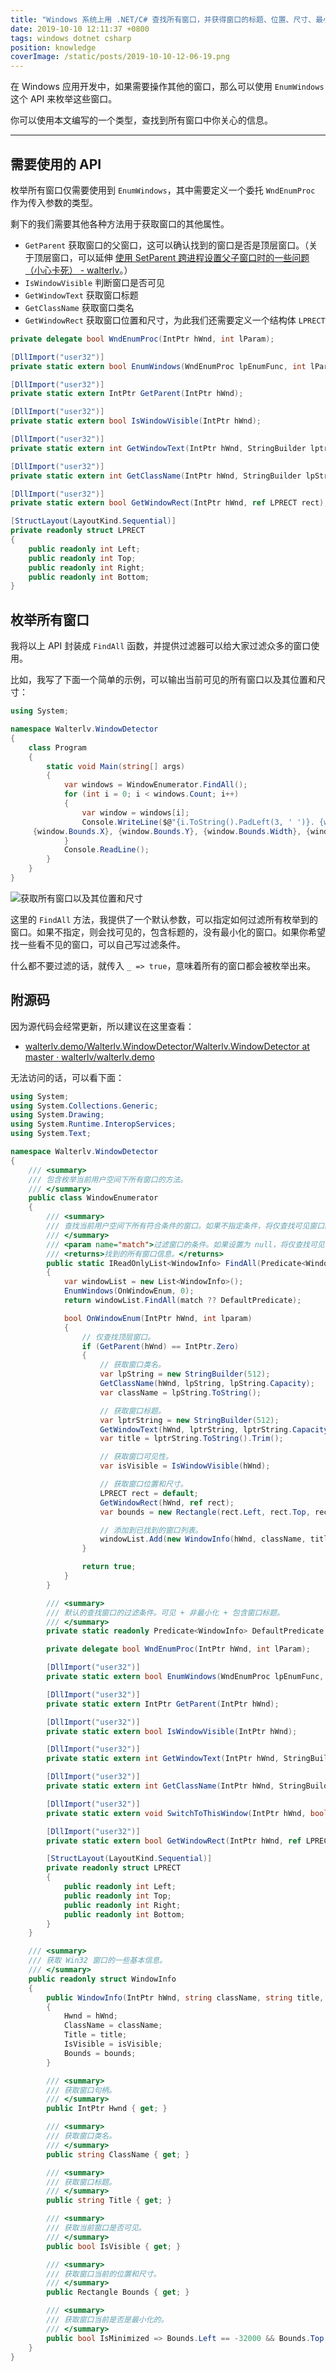 ```yaml
---
title: "Windows 系统上用 .NET/C# 查找所有窗口，并获得窗口的标题、位置、尺寸、最小化、可见性等各种状态"
date: 2019-10-10 12:11:37 +0800
tags: windows dotnet csharp
position: knowledge
coverImage: /static/posts/2019-10-10-12-06-19.png
---
```


在 Windows 应用开发中，如果需要操作其他的窗口，那么可以使用 `EnumWindows` 这个 API 来枚举这些窗口。

你可以使用本文编写的一个类型，查找到所有窗口中你关心的信息。

---

<div id="toc"></div>

## 需要使用的 API

枚举所有窗口仅需要使用到 `EnumWindows`，其中需要定义一个委托 `WndEnumProc` 作为传入参数的类型。

剩下的我们需要其他各种方法用于获取窗口的其他属性。

- `GetParent` 获取窗口的父窗口，这可以确认找到的窗口是否是顶层窗口。（关于顶层窗口，可以延伸 [使用 SetParent 跨进程设置父子窗口时的一些问题（小心卡死） - walterlv](/post/all-processes-freezes-if-their-windows-are-connected-via-setparent)。）
- `IsWindowVisible` 判断窗口是否可见
- `GetWindowText` 获取窗口标题
- `GetClassName` 获取窗口类名
- `GetWindowRect` 获取窗口位置和尺寸，为此我们还需要定义一个结构体 `LPRECT`

```csharp
private delegate bool WndEnumProc(IntPtr hWnd, int lParam);

[DllImport("user32")]
private static extern bool EnumWindows(WndEnumProc lpEnumFunc, int lParam);

[DllImport("user32")]
private static extern IntPtr GetParent(IntPtr hWnd);

[DllImport("user32")]
private static extern bool IsWindowVisible(IntPtr hWnd);

[DllImport("user32")]
private static extern int GetWindowText(IntPtr hWnd, StringBuilder lptrString, int nMaxCount);

[DllImport("user32")]
private static extern int GetClassName(IntPtr hWnd, StringBuilder lpString, int nMaxCount);

[DllImport("user32")]
private static extern bool GetWindowRect(IntPtr hWnd, ref LPRECT rect);

[StructLayout(LayoutKind.Sequential)]
private readonly struct LPRECT
{
    public readonly int Left;
    public readonly int Top;
    public readonly int Right;
    public readonly int Bottom;
}
```

## 枚举所有窗口

我将以上 API 封装成 `FindAll` 函数，并提供过滤器可以给大家过滤众多的窗口使用。

比如，我写了下面一个简单的示例，可以输出当前可见的所有窗口以及其位置和尺寸：

```csharp
using System;

namespace Walterlv.WindowDetector
{
    class Program
    {
        static void Main(string[] args)
        {
            var windows = WindowEnumerator.FindAll();
            for (int i = 0; i < windows.Count; i++)
            {
                var window = windows[i];
                Console.WriteLine($@"{i.ToString().PadLeft(3, ' ')}. {window.Title}
     {window.Bounds.X}, {window.Bounds.Y}, {window.Bounds.Width}, {window.Bounds.Height}");
            }
            Console.ReadLine();
        }
    }
}
```

![获取所有窗口以及其位置和尺寸](/static/posts/2019-10-10-12-06-19.png)

这里的 `FindAll` 方法，我提供了一个默认参数，可以指定如何过滤所有枚举到的窗口。如果不指定，则会找可见的，包含标题的，没有最小化的窗口。如果你希望找一些看不见的窗口，可以自己写过滤条件。

什么都不要过滤的话，就传入 `_ => true`，意味着所有的窗口都会被枚举出来。

## 附源码

因为源代码会经常更新，所以建议在这里查看：

- [walterlv.demo/Walterlv.WindowDetector/Walterlv.WindowDetector at master · walterlv/walterlv.demo](https://github.com/walterlv/walterlv.demo/tree/master/Walterlv.WindowDetector/Walterlv.WindowDetector)

无法访问的话，可以看下面：

```csharp
using System;
using System.Collections.Generic;
using System.Drawing;
using System.Runtime.InteropServices;
using System.Text;

namespace Walterlv.WindowDetector
{
    /// <summary>
    /// 包含枚举当前用户空间下所有窗口的方法。
    /// </summary>
    public class WindowEnumerator
    {
        /// <summary>
        /// 查找当前用户空间下所有符合条件的窗口。如果不指定条件，将仅查找可见窗口。
        /// </summary>
        /// <param name="match">过滤窗口的条件。如果设置为 null，将仅查找可见窗口。</param>
        /// <returns>找到的所有窗口信息。</returns>
        public static IReadOnlyList<WindowInfo> FindAll(Predicate<WindowInfo> match = null)
        {
            var windowList = new List<WindowInfo>();
            EnumWindows(OnWindowEnum, 0);
            return windowList.FindAll(match ?? DefaultPredicate);

            bool OnWindowEnum(IntPtr hWnd, int lparam)
            {
                // 仅查找顶层窗口。
                if (GetParent(hWnd) == IntPtr.Zero)
                {
                    // 获取窗口类名。
                    var lpString = new StringBuilder(512);
                    GetClassName(hWnd, lpString, lpString.Capacity);
                    var className = lpString.ToString();

                    // 获取窗口标题。
                    var lptrString = new StringBuilder(512);
                    GetWindowText(hWnd, lptrString, lptrString.Capacity);
                    var title = lptrString.ToString().Trim();

                    // 获取窗口可见性。
                    var isVisible = IsWindowVisible(hWnd);

                    // 获取窗口位置和尺寸。
                    LPRECT rect = default;
                    GetWindowRect(hWnd, ref rect);
                    var bounds = new Rectangle(rect.Left, rect.Top, rect.Right - rect.Left, rect.Bottom - rect.Top);

                    // 添加到已找到的窗口列表。
                    windowList.Add(new WindowInfo(hWnd, className, title, isVisible, bounds));
                }

                return true;
            }
        }

        /// <summary>
        /// 默认的查找窗口的过滤条件。可见 + 非最小化 + 包含窗口标题。
        /// </summary>
        private static readonly Predicate<WindowInfo> DefaultPredicate = x => x.IsVisible && !x.IsMinimized && x.Title.Length > 0;

        private delegate bool WndEnumProc(IntPtr hWnd, int lParam);

        [DllImport("user32")]
        private static extern bool EnumWindows(WndEnumProc lpEnumFunc, int lParam);

        [DllImport("user32")]
        private static extern IntPtr GetParent(IntPtr hWnd);

        [DllImport("user32")]
        private static extern bool IsWindowVisible(IntPtr hWnd);

        [DllImport("user32")]
        private static extern int GetWindowText(IntPtr hWnd, StringBuilder lptrString, int nMaxCount);

        [DllImport("user32")]
        private static extern int GetClassName(IntPtr hWnd, StringBuilder lpString, int nMaxCount);

        [DllImport("user32")]
        private static extern void SwitchToThisWindow(IntPtr hWnd, bool fAltTab);

        [DllImport("user32")]
        private static extern bool GetWindowRect(IntPtr hWnd, ref LPRECT rect);

        [StructLayout(LayoutKind.Sequential)]
        private readonly struct LPRECT
        {
            public readonly int Left;
            public readonly int Top;
            public readonly int Right;
            public readonly int Bottom;
        }
    }

    /// <summary>
    /// 获取 Win32 窗口的一些基本信息。
    /// </summary>
    public readonly struct WindowInfo
    {
        public WindowInfo(IntPtr hWnd, string className, string title, bool isVisible, Rectangle bounds) : this()
        {
            Hwnd = hWnd;
            ClassName = className;
            Title = title;
            IsVisible = isVisible;
            Bounds = bounds;
        }

        /// <summary>
        /// 获取窗口句柄。
        /// </summary>
        public IntPtr Hwnd { get; }

        /// <summary>
        /// 获取窗口类名。
        /// </summary>
        public string ClassName { get; }

        /// <summary>
        /// 获取窗口标题。
        /// </summary>
        public string Title { get; }

        /// <summary>
        /// 获取当前窗口是否可见。
        /// </summary>
        public bool IsVisible { get; }

        /// <summary>
        /// 获取窗口当前的位置和尺寸。
        /// </summary>
        public Rectangle Bounds { get; }

        /// <summary>
        /// 获取窗口当前是否是最小化的。
        /// </summary>
        public bool IsMinimized => Bounds.Left == -32000 && Bounds.Top == -32000;
    }
}
```

